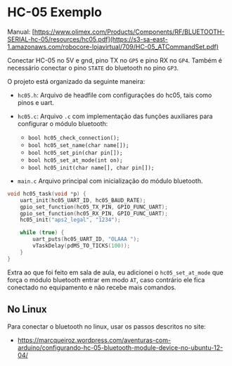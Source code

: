 # HC-05 Exemplo

Manual: [https://www.olimex.com/Products/Components/RF/BLUETOOTH-SERIAL-hc-05/resources/hc05.pdf](https://s3-sa-east-1.amazonaws.com/robocore-lojavirtual/709/HC-05_ATCommandSet.pdf)

Conectar HC-05 no 5V e gnd, pino TX no `GP5` e pino RX no `GP4`. Também é necessário conectar o pino `STATE` do bluetooth no pino `GP3`.

O projeto está organizado da seguinte maneira:

- `hc05.h`: Arquivo de headfile com configurações do hc05, tais como pinos e uart.
- `hc05.c`: Arquivo `.c` com implementação das funções auxiliares para configurar o módulo bluetooth:
    - `bool hc05_check_connection();`
    - `bool hc05_set_name(char name[]);`
    - `bool hc05_set_pin(char pin[]);`
    - `bool hc05_set_at_mode(int on);`
    - `bool hc05_init(char name[], char pin[]);`

- `main.c` Arquivo principal com inicialização do módulo bluetooth.

```c
void hc05_task(void *p) {
    uart_init(hc05_UART_ID, hc05_BAUD_RATE);
    gpio_set_function(hc05_TX_PIN, GPIO_FUNC_UART);
    gpio_set_function(hc05_RX_PIN, GPIO_FUNC_UART);
    hc05_init("aps2_legal", "1234");

    while (true) {
        uart_puts(hc05_UART_ID, "OLAAA ");
        vTaskDelay(pdMS_TO_TICKS(100));
    }
}
```

Extra ao que foi feito em sala de aula, eu adicionei o `hc05_set_at_mode` que força o módulo bluetooth entrar em modo `AT`, caso contrário ele fica 
conectado no equipamento e não recebe mais comandos.

## No Linux

Para conectar o bluetooth no linux, usar os passos descritos no site:

- https://marcqueiroz.wordpress.com/aventuras-com-arduino/configurando-hc-05-bluetooth-module-device-no-ubuntu-12-04/
